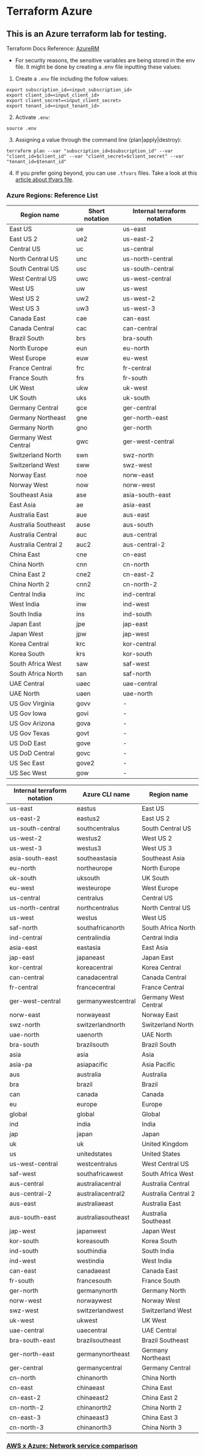 # Terraform Azure

## This is an Azure terraform lab for testing.
Terraform Docs Reference:
[AzureRM](https://registry.terraform.io/providers/hashicorp/azurerm/latest/docs)

* For security reasons, the sensitive variables are being stored in the env file. It might be done by creating a .env file inputting these values:

1. Create a `.env` file including the follow values:
```
export subscription_id=<input_subscription_id>
export client_id=<input_client_id>
export client_secret=<input_client_secret>
export tenant_id=<input_tenant_id>
```
2. Activate `.env`:
```
source .env
```
3. Assigning a value through the command line (plan|apply|destroy):
```
terraform plan --var "subscription_id=$subscription_id" --var "client_id=$client_id" --var "client_secret=$client_secret" --var "tenant_id=$tenant_id"
```

4. If you prefer going beyond, you can use `.tfvars` files. Take a look at this [article about tfvars file](https://cloudbuild.co.uk/part-8-terraform-with-azure-deploy-a-terraform-tfvars-file/).


### **Azure Regions: Reference List**

| Region name          | Short notation | Internal terraform notation |
| -------------------- | -------------- | --------------------------- |
| East US              | ue             | us-east                     |
| East US 2            | ue2            | us-east-2                   |
| Central US           | uc             | us-central                  |
| North Central US     | unc            | us-north-central            |
| South Central US     | usc            | us-south-central            |
| West Central US      | uwc            | us-west-central             |
| West US              | uw             | us-west                     |
| West US 2            | uw2            | us-west-2                   |
| West US 3            | uw3            | us-west-3                   |
| Canada East          | cae            | can-east                    |
| Canada Central       | cac            | can-central                 |
| Brazil South         | brs            | bra-south                   |
| North Europe         | eun            | eu-north                    |
| West Europe          | euw            | eu-west                     |
| France Central       | frc            | fr-central                  |
| France South         | frs            | fr-south                    |
| UK West              | ukw            | uk-west                     |
| UK South             | uks            | uk-south                    |
| Germany Central      | gce            | ger-central                 |
| Germany Northeast    | gne            | ger-north-east              |
| Germany North        | gno            | ger-north                   |
| Germany West Central | gwc            | ger-west-central            |
| Switzerland North    | swn            | swz-north                   |
| Switzerland West     | sww            | swz-west                    |
| Norway East          | noe            | norw-east                   |
| Norway West          | now            | norw-west                   |
| Southeast Asia       | ase            | asia-south-east             |
| East Asia            | ae             | asia-east                   |
| Australia East       | aue            | aus-east                    |
| Australia Southeast  | ause           | aus-south                   |
| Australia Central    | auc            | aus-central                 |
| Australia Central 2  | auc2           | aus-central-2               |
| China East           | cne            | cn-east                     |
| China North          | cnn            | cn-north                    |
| China East 2         | cne2           | cn-east-2                   |
| China North 2        | cnn2           | cn-north-2                  |
| Central India        | inc            | ind-central                 |
| West India           | inw            | ind-west                    |
| South India          | ins            | ind-south                   |
| Japan East           | jpe            | jap-east                    |
| Japan West           | jpw            | jap-west                    |
| Korea Central        | krc            | kor-central                 |
| Korea South          | krs            | kor-south                   |
| South Africa West    | saw            | saf-west                    |
| South Africa North   | san            | saf-north                   |
| UAE Central          | uaec           | uae-central                 |
| UAE North            | uaen           | uae-north                   |
| US Gov Virginia      | govv           | -                           |
| US Gov Iowa          | govi           | -                           |
| US Gov Arizona       | gova           | -                           |
| US Gov Texas         | govt           | -                           |
| US DoD East          | gove           | -                           |
| US DoD Central       | govc           | -                           |
| US Sec East          | gove2          | -                           |
| US Sec West          | gow            | -                           |

| Internal terraform notation | Azure CLI name     | Region name          |
| --------------------------- | ------------------ | -------------------- |
| us-east                     | eastus             | East US              |
| us-east-2                   | eastus2            | East US 2            |
| us-south-central            | southcentralus     | South Central US     |
| us-west-2                   | westus2            | West US 2            |
| us-west-3                   | westus3            | West US 3            |
| asia-south-east             | southeastasia      | Southeast Asia       |
| eu-north                    | northeurope        | North Europe         |
| uk-south                    | uksouth            | UK South             |
| eu-west                     | westeurope         | West Europe          |
| us-central                  | centralus          | Central US           |
| us-north-central            | northcentralus     | North Central US     |
| us-west                     | westus             | West US              |
| saf-north                   | southafricanorth   | South Africa North   |
| ind-central                 | centralindia       | Central India        |
| asia-east                   | eastasia           | East Asia            |
| jap-east                    | japaneast          | Japan East           |
| kor-central                 | koreacentral       | Korea Central        |
| can-central                 | canadacentral      | Canada Central       |
| fr-central                  | francecentral      | France Central       |
| ger-west-central            | germanywestcentral | Germany West Central |
| norw-east                   | norwayeast         | Norway East          |
| swz-north                   | switzerlandnorth   | Switzerland North    |
| uae-north                   | uaenorth           | UAE North            |
| bra-south                   | brazilsouth        | Brazil South         |
| asia                        | asia               | Asia                 |
| asia-pa                     | asiapacific        | Asia Pacific         |
| aus                         | australia          | Australia            |
| bra                         | brazil             | Brazil               |
| can                         | canada             | Canada               |
| eu                          | europe             | Europe               |
| global                      | global             | Global               |
| ind                         | india              | India                |
| jap                         | japan              | Japan                |
| uk                          | uk                 | United Kingdom       |
| us                          | unitedstates       | United States        |
| us-west-central             | westcentralus      | West Central US      |
| saf-west                    | southafricawest    | South Africa West    |
| aus-central                 | australiacentral   | Australia Central    |
| aus-central-2               | australiacentral2  | Australia Central 2  |
| aus-east                    | australiaeast      | Australia East       |
| aus-south-east              | australiasoutheast | Australia Southeast  |
| jap-west                    | japanwest          | Japan West           |
| kor-south                   | koreasouth         | Korea South          |
| ind-south                   | southindia         | South India          |
| ind-west                    | westindia          | West India           |
| can-east                    | canadaeast         | Canada East          |
| fr-south                    | francesouth        | France South         |
| ger-north                   | germanynorth       | Germany North        |
| norw-west                   | norwaywest         | Norway West          |
| swz-west                    | switzerlandwest    | Switzerland West     |
| uk-west                     | ukwest             | UK West              |
| uae-central                 | uaecentral         | UAE Central          |
| bra-south-east              | brazilsoutheast    | Brazil Southeast     |
| ger-north-east              | germanynortheast   | Germany Northeast    |
| ger-central                 | germanycentral     | Germany Central      |
| cn-north                    | chinanorth         | China North          |
| cn-east                     | chinaeast          | China East           |
| cn-east-2                   | chinaeast2         | China East 2         |
| cn-north-2                  | chinanorth2        | China North 2        |
| cn-east-3                   | chinaeast3         | China East 3         |
| cn-north-3                  | chinanorth3        | China North 3        |


### [AWS x Azure: Network service comparison](https://learn.microsoft.com/en-us/azure/architecture/aws-professional/networking#network-service-comparison)

